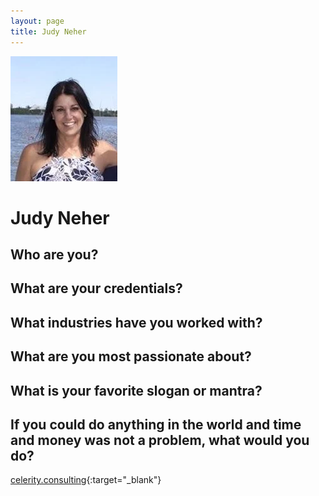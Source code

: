 ```yaml
---
layout: page
title: Judy Neher
---
```



![Judy's Headshot](https://raw.githubusercontent.com/Sticky-Agile/Sticky-Agile.github.io/main/public/judy.jpg)

# Judy Neher

## Who are you? 
## What are your credentials? 
## What industries have you worked with? 
## What are you most passionate about? 
## What is your favorite slogan or mantra? 
## If you could do anything in the world and time and money was not a problem, what would you do? 

[celerity.consulting](https://celerity.consulting){:target="_blank"}